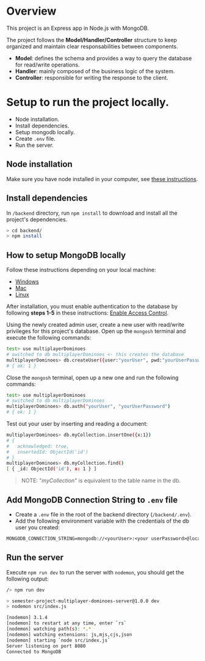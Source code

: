 # Overview
This project is an Express app in Node.js with MongoDB. 

The project follows the **Model/Handler/Controller** structure to keep organized and maintain clear responsabilities between components.
* **Model**: defines the schema and provides a way to query the database for read/write operations.
* **Handler**: mainly composed of the business logic of the system.
* **Controller**: responsible for writing the response to the client.

# Setup to run the project locally.
- Node installation.
- Install dependencies.
- Setup mongodb locally.
- Create `.env` file.
- Run the server.

## Node installation
Make sure you have node installed in your computer, see [these instructions](../frontend/README.md).

## Install dependencies
In `/backend` directory, run `npm install` to download and install all the project's dependencies.
```sh
> cd backend/
> npm install
```

## How to setup MongoDB locally
Follow these instructions depending on your local machine:
- [Windows](https://www.mongodb.com/docs/manual/tutorial/install-mongodb-on-windows/)
- [Mac](https://www.mongodb.com/docs/manual/tutorial/install-mongodb-on-os-x/)
- [Linux](https://www.mongodb.com/docs/manual/administration/install-on-linux/)

After installation, you must enable authentication to the database by following **steps 1-5** in these instructions: [Enable Access Control](https://www.mongodb.com/docs/v4.0/tutorial/enable-authentication/).

Using the newly created admin user, create a new user with read/write privileges for this project's database. Open up the `mongosh` terminal and execute the following commands:
```sh
test> use multiplayerDominoes
# switched to db multiplayerDominoes <- this creates the database
multiplayerDominoes> db.createUser({user:"yourUser", pwd:"yourUserPassword", roles:[{role: "readWrite", db:"multiplayerDominoes"}]})
# { ok: 1 }
```

Close the `mongosh` terminal, open up a new one and run the following commands:
```sh
test> use multiplayerDominoes
# switched to db multiplayerDominoes
multiplayerDominoes> db.auth("yourUser", "yourUserPassword")
# { ok: 1 }
```

Test out your user by inserting and reading a document:
```sh
multiplayerDominoes> db.myCollection.insertOne({x:1})
# {
#   acknowledged: true,
#   insertedId: ObjectId('id')
# }
multiplayerDominoes> db.myCollection.find()
[ { _id: ObjectId('id'), x: 1 } ]
```

> NOTE: "*myCollection*" is equivalent to the table name in the db.

## Add MongoDB Connection String to `.env` file
* Create a `.env` file in the root of the backend directory (`/backend/.env`).
* Add the following environment variable with the credentials of the db user you created:
```txt
MONGODB_CONNECTION_STRING=mongodb://<yourUser>:<your userPassword>@localhost:27017/multiplayerDominoes
```

## Run the server
Execute `npm run dev` to run the server with `nodemon`, you should get the following output:
```sh
/> npm run dev

> semester-project-multiplayer-dominoes-server@1.0.0 dev
> nodemon src/index.js

[nodemon] 3.1.4
[nodemon] to restart at any time, enter `rs`
[nodemon] watching path(s): *.*
[nodemon] watching extensions: js,mjs,cjs,json
[nodemon] starting `node src/index.js`
Server listening on port 8080
Connected to MongoDB
```
